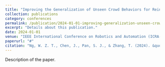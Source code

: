 ```yaml
---
title: "Improving the Generalization of Unseen Crowd Behaviors for Reinforcement Learning based Local Motion Planners"
collection: publications
category: conferences
permalink: /publication/2024-01-01-improving-generalization-unseen-crowd-behaviors
excerpt: "Details about this publication."
date: 2024-01-01
venue: "IEEE International Conference on Robotics and Automation (ICRA-2024)"
paperurl: "#"
citation: "Ng, W. Z. T., Chen, J., Pan, S. J., & Zhang, T. (2024). &quot;Improving the Generalization of Unseen Crowd Behaviors for Reinforcement Learning based Local Motion Planners.&quot; <i>IEEE International Conference on Robotics and Automation (ICRA-2024)</i>."
---
```


Description of the paper. 